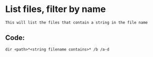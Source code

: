 # List files, filter by name

    This will list the files that contain a string in the file name
    
## Code:

    dir <path>*<string filename contains>* /b /a-d